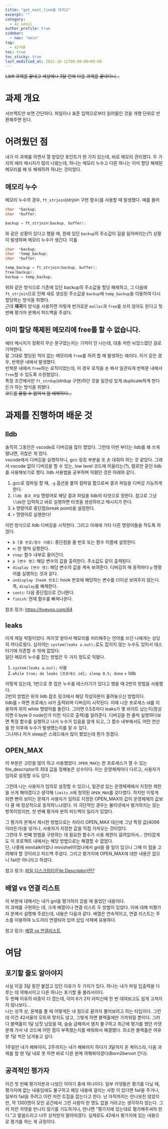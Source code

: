 ```yaml
---
title: "get_next_line을 마치고"
excerpt: ""
category: 
  - 42_seoul
author_profile: true
sidebar:
  - nav: "main" 
tag:
  - 42서울
toc: true
toc_sticky: true
last_modified_at: 2022-10-11T00:00:00+09:00
---
```


~~Libft 과제를 끝내고 세상에나 3달 만에 다음 과제를 끝내다니...~~

# 과제 개요
서브젝트만 보면 간단하다. 파일이나 표준 입력으로부터 읽어들인 것을 개행 단위로 반환해주면 된다.

# 어려웠던 점
내가 이 과제를 하면서 열 받았던 포인트가 한 가지 있는데, 바로 메모리 관리였다. 두 가지의 에러 메시지가 많이 나왔는데, 하나는 
메모리 누수고 다른 하나는 이미 할당 해제된 메모리를 왜 또 해제하려 하냐는 것이었다.

## 메모리 누수
메모리 누수의 경우, `ft_strjoin`(strjoin 구현 함수)를 사용할 때 발생했다. 예를 들어
```c
char  *backup;
char  *buffer;

backup = ft_strjoin(backup, buffer);
```
와 같은 상황이 있다고 했을 때, 원래 있던 `backup`의 주소값이 길을 잃어버리는(?) 상황이 발생하며 메모리 누수가 생긴다. 이를

```c
char  *backup;
char  *temp_backup;
char  *buffer;

temp_backup = ft_strjoin(backup, buffer);
free(backup);
backup = temp_backup;
```
위와 같은 방식으로 기존에 있던 backup의 주소값을 할당 해제하고, 그 다음에 `ft_strjoin`으로 인해 새로 생성된 주소값을 
`backup`에 `temp_backup`을 이용하여 다시 할당하는 방식을 취했다.  
근데 **재귀**의 방식을 사용하면 저렇게 번거로운 `malloc`과 `free`를 쓰지 않아도 된다고 첫 번째 평가자 분께서 피드백을 주셨다.

## 이미 할당 해제된 메모리에 free를 할 수 없습니다.
에러 메시지가 정확히 무슨 문구였는지는 기억이 안 나는데, 대충 저런 뉘앙스였던 걸로 기억한다.  
말 그대로 할당된 적이 없는 메모리에 `free`를 하려 할 때 발생하는 에러다. 이거 같은 경우, 반복문 내에서 발생했다.  
반복문 내에서 `free`하는 로직이었는데, 이 경우 로직을 손 봐서 일관되게 반복문 내에서 `free`할 수 있도록 수정했었다.  
특정 조건에서만 `ft_strdup`(strdup 구현)하던 것을 일관성 있게 duplicate하게 한다든가 하는 방식을 취했다.  
~~코드를 올릴 수 없어서 참 애매하다...~~

# 과제를 진행하며 배운 것
## lldb
솔직히 그동안은 vscode로 디버깅을 많이 했었다. 그런데 이번 부터는 lldb를 왜 쓰게 됐냐면, 귀찮은 게 컸다.  
vscode에서 디버깅을 실행하자니, gcc 링킹 부분을 또 손 대줘야 하는 것 같았다. 그래서 vscode 없이 디버깅을 할 수 있는, 
low level 코드에 어울리는(?), 말로만 듣던 lldb를 사용해보기로 했다. lldb 사용법을 공부하며 익혔던 것은 아래와 같다.  

1. gcc로 컴파일 할 때, `-g` 옵션을 붙여 컴파일 함으로써 결과 파일을 디버깅 가능하게 한다.
2. `lldb 결과_파일` 명령어로 해당 결과 파일을 lldb의 타겟으로 정한다. 참고로 그냥 `lldb`만 입력하고 바로 실행하면 타겟을 생성하라고 메시지가 뜬다.
3. `b` 명령어로 중단점(break point)을 설정한다.
4. `r` 명령어로 실행한다!

이런 방식으로 lldb 디버깅을 시작한다. 그리고 아래에 기타 다른 명령어들을 적도록 하겠다.

- `b [줄 번호/함수 이름]`: 중단점을 줄 번호 또는 함수 이름에 설정한다.
- `n`: 한 행씩 실행한다.
- `step`: 함수 내부로 들어간다.
- `p [변수 명]`: 해당 변수의 값을 출력한다. 주소값도 같이 출력된다.
- `display [변수 명]`: 해당 변수의 값을 계속 보여준다. 디버깅의 매 동작마다 `p` 명령어를 실행하는 것과 같다.
- `undisplay [hook 번호]`: hook 번호에 해당하는 변수를 더이상 보여주지 않는다. 즉, `display`를 해제한다.
- `conti`: 다음 중단점으로 건너뛴다.
- `finish`: 현재 함수를 빠져나온다.

참조 링크: https://hyeyoo.com/64

## leaks
이게 제일 악질이었다. 여지껏 알아서 메모리를 처리해주는 언어를 쓰던 나에게는 상당히 까다로웠다. 심지어는 `system(leaks a.out);`로도 
잡히지 않는 누수도 있어서 테스터기에 의존할 수 밖에 없었다.  
일단 메모리 누수를 잡는 방법은 두 가지 정도로 익혔다.

1. `system(leaks a.out);` 사용
2. `while true; do leaks [프로세스 id]; sleep 0.5; done` + lldb

이렇게 있는데, 1번으로 못 잡은 누수를 테스터기가 있다고 했을 때 2번의 방법을 사용했다.  
2번의 방법은 위의 lldb 참조 링크에서 해당 작성자분이 올려놓으신 방법이다.  
lldb를 `r` 하면 프로세스 id가 출력되며 디버깅이 시작된다. 이때 나온 프로세스 id를 이용하여 위의 while 명령어를 돌린다. 그러면 
0.5초마다 leaks가 몇 바이트 났는지(정상이면 0 byte 0 node인가 이런 식으로 출력)를 알려준다. 디버깅을 한 줄씩 실행하다보면 
특정 함수를 실행하고 나서 누수가 있음을 알게 되고, 그 함수 내부에서도 어떤 연산을 한 이후에 누수가 발생했는지를 알 수 있다.  
그나저나 저거 sleep은 스레드에서 많이 봤었는데 뭔가 정겹다.

## OPEN_MAX
이 부분은 고민을 많이 하고 사용했었다. `OPEN_MAX`는 한 프로세스가 열 수 있는 file_descriptor의 최대 값을 정해놓은 상수이다. 
이는 운영체제마다 다르고, 사용자가 임의로 설정할 수도 있다.  

그런데 나는 사용자가 임의로 설정할 수 있으니, 일관성 있는 운영체제에서 지정한 제한을 쓰게 해야겠다고 생각해 `limits.h`에 정의된 
`OPEN_MAX`를 갖다썼다. 하지만 이렇게 되면 뻔히 보이는 문제가 사용자가 임의로 지정한 OPEN_MAX의 값이 운영체제의 값보다 클 때 정상적으로
동작하느냐였다. 이 극단적인 경우는 뮬리넷에서 평가하지는 않는 항목이었지만, 첫 번째 평가자 분의 피드백이 일리가 있었다.  

그 평가자 분께서 제시한 방법으로는 차라리 OPEN_MAX 대신에 그냥 특정 값(4096 이라든가)을 넣거나, 사용자가 지정한 값을 직접 가져오는 것이었다.  
그런데 두 번째 방법을 구현하는 데 필요한 함수가 사용 제한이 걸려있어서... 안타깝게도 이 프로젝트 내에서는 해당 방법으로는 해결할 수 없었다.  
단, 나중에 minitalk이었나 minishell이었나에서 gnl을 쓸 일이 있으니 그때 이 점을 고려해야 할 것이라고 피드백 주셨다. 그리고 평가지에 
OPEN_MAX에 대한 내용은 없으니 fail은 아니라고 하셨다.

참고 링크: [파일 디스크립터(File Descriptor)란?](https://code4human.tistory.com/123)

## 배열 vs 연결 리스트
이 부분에 대해서는 내가 gnl을 평가하러 갔을 때 들었던 내용이다.  
이 과제를 구현하는 데, 크게 배열이나 연결 리스트 두 방법이 있었다. 이에 대해 피평가자 분께서 설명해 주셨는데, 내용은 다음과 같다.
배열은 연속적이고, 연결 리스트는 주소를 이용하여 노드끼리 연결되어 있어 삽입 삭제에 유용하다.  

참고 링크: [배열 vs 연결리스트](https://hongcoding.tistory.com/74)

# 여담
## 포기할 줄도 알아야지
사실 이걸 3달 동안 붙잡고 있던 이유가 두 가지가 있다. 하나는 내가 파일 입출력을 다루는 데 약해서이고 다른 하나는 포기할 줄 몰라서이다.  
두 번째 이유의 비중이 더 컸는데, 이미 6기 2차 라피신때 한 번 데여보고도 쉽게 고쳐지지 않나보다...  
나는 성격 상, 문제를 풀 때 어떻게든 내 힘으로 끝까지 풀어보려고 하는 타입이다. 그런데 이건 42서울의 모토와 맞지도 않고, 그렇게 하면 
블랙홀에만 가까워질 뿐이다. 그러다 블랙홀이 1달 남짓 남았을 때, 슬슬 급해져서 염치 불구하고 최근에 평가를 했던 카뎃 분께 가서 내 코드에 
어떤 점이 부족했는지를 배워와서 해결했다. 최소한 블랙홀은 여유분 1달 씩은 남겨놓고 싶다.  

1주일만 내가 해봐야지, 2주까지는 내가 해봐야지 하다가 3달까지 온 케이스라, 다음 과제를 할 땐 1달 내로 못
하면 바로 다른 분께 여쭤봐야겠다(Born2beroot 간다). 

## 공격적인 평가자
이건 첫 번째 평가자분과 나눴던 이야기 중에 하나이다. 일부 카뎃들은 평가를 다닐 때, 평가지에 없는 내용임에도 불구하고 해당 내용에 걸리는 사항
이 있다면 fail을 주거나, 일부러 fail을 주려고 이런 저런 트집을 잡는다고 한다. 난 아직까지는 만나보진 않았지만, 약 1300명이 모인 공간에서 
그런 사람이 한 명도 없을 거라고는 생각하지 않는다. 그저 저런 카뎃을 만나지 않기를 기도하거나, 만나면 "평가지에 있는대로 평가해주셔야 한다."고 
말씀드리고 너무 상처받지 말아야겠다. 실제로도 42에서 평가지에 있는 내용으로 평가를 하는 게 규정이다. 
